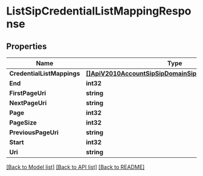 # ListSipCredentialListMappingResponse

## Properties

Name | Type | Description | Notes
------------ | ------------- | ------------- | -------------
**CredentialListMappings** | [**[]ApiV2010AccountSipSipDomainSipCredentialListMapping**](api.v2010.account.sip.sip_domain.sip_credential_list_mapping.md) |  |[optional] 
**End** | **int32** |  |[optional] 
**FirstPageUri** | **string** |  |[optional] 
**NextPageUri** | **string** |  |[optional] 
**Page** | **int32** |  |[optional] 
**PageSize** | **int32** |  |[optional] 
**PreviousPageUri** | **string** |  |[optional] 
**Start** | **int32** |  |[optional] 
**Uri** | **string** |  |[optional] 

[[Back to Model list]](../README.md#documentation-for-models) [[Back to API list]](../README.md#documentation-for-api-endpoints) [[Back to README]](../README.md)


